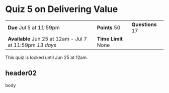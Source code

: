 # Quiz 5 on Delivering Value

|                                                           |                     |                  |
| --------------------------------------------------------- | ------------------- | ---------------- |
| **Due** Jul 5 at 11:59pm                                  | **Points** 50       | **Questions** 17 |
| **Available** Jun 25 at 12am - Jul 7 at 11:59pm _13 days_ | **Time Limit** None |                  |

This quiz is locked until Jun 25 at 12am.

## header02

body
